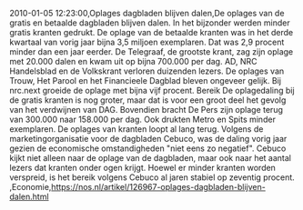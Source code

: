 2010-01-05 12:23:00,Oplages dagbladen blijven dalen,De oplages van de gratis en betaalde dagbladen blijven dalen. In het bijzonder werden minder gratis kranten gedrukt. De oplage van de betaalde kranten was in het derde kwartaal van vorig jaar bijna 3,5 miljoen exemplaren. Dat was 2,9 procent minder dan een jaar eerder. De Telegraaf, de grootste krant, zag zijn oplage met 20.000 dalen en kwam uit op bijna 700.000 per dag. AD, NRC Handelsblad en de Volkskrant verloren duizenden lezers. De oplages van Trouw, Het Parool en het Financieele Dagblad bleven ongeveer gelijk. Bij nrc.next groeide de oplage met bijna vijf procent. Bereik De oplagedaling bij de gratis kranten is nog groter, maar dat is voor een groot deel het gevolg van het verdwijnen van DAG. Bovendien bracht De Pers zijn oplage terug van 300.000 naar 158.000 per dag. Ook drukten Metro en Spits minder exemplaren. De oplages van kranten loopt al lang terug. Volgens de marketingorganisatie voor de dagbladen Cebuco, was de daling vorig jaar gezien de economische omstandigheden "niet eens zo negatief". Cebuco kijkt niet alleen naar de oplage van de dagbladen, maar ook naar het aantal lezers dat kranten onder ogen krijgt. Hoewel er minder kranten worden verspreid, is het bereik volgens Cebuco al jaren stabiel op zeventig procent. ,Economie,https://nos.nl/artikel/126967-oplages-dagbladen-blijven-dalen.html